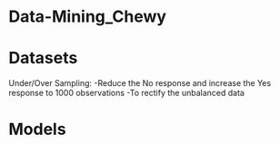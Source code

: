 # Data-Mining_Chewy

# Datasets

Under/Over Sampling:
-Reduce the No response and increase the Yes response to 1000 observations
-To rectify the unbalanced data

# Models

